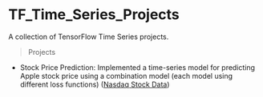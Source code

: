 # TF_Time_Series_Projects
A collection of TensorFlow Time Series projects.

> Projects

- Stock Price Prediction: Implemented a time-series model for predicting Apple stock price using a combination model (each model using different loss functions) ([Nasdaq Stock Data](https://www.nasdaq.com/market-activity/quotes/historical))
